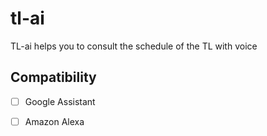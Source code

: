 # tl-ai

TL-ai helps you to consult the schedule of the TL with voice

## Compatibility

- [ ] Google Assistant
- [ ] Amazon Alexa 

